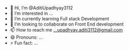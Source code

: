- 👋 Hi, I’m @AditiUpadhyay3112
- 👀 I’m interested in ...
- 🌱 I’m currently learning Full stack Development
- 💞️ I’m looking to collaborate on Front End development
- 📫 How to reach me ...upadhyay.aditi3112@gmail.com
- 😄 Pronouns: ...
- ⚡ Fun fact: ...

<!---
AditiUpadhyay3112/AditiUpadhyay3112 is a ✨ special ✨ repository because its `README.md` (this file) appears on your GitHub profile.
You can click the Preview link to take a look at your changes.
--->
